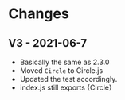 # Changes

## V3 - 2021-06-7

- Basically the same as 2.3.0
- Moved `Circle` to Circle.js
- Updated the test accordingly.
- index.js still exports {Circle}
